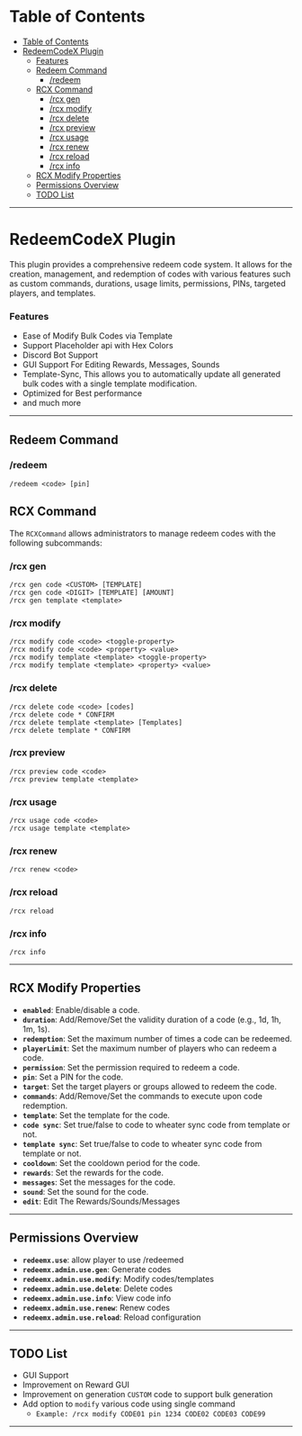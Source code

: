 
# Table of Contents
<!-- TOC -->
* [Table of Contents](#table-of-contents)
* [RedeemCodeX Plugin](#redeemcodex-plugin)
    * [Features](#features)
  * [Redeem Command](#redeem-command)
    * [/redeem](#redeem-)
  * [RCX Command](#rcx-command)
    * [/rcx gen](#rcx-gen)
    * [/rcx modify](#rcx-modify)
    * [/rcx delete](#rcx-delete)
    * [/rcx preview](#rcx-preview)
    * [/rcx usage](#rcx-usage)
    * [/rcx renew](#rcx-renew)
    * [/rcx reload](#rcx-reload)
    * [/rcx info](#rcx-info)
  * [RCX Modify Properties](#rcx-modify-properties)
  * [Permissions Overview](#permissions-overview)
  * [TODO List](#todo-list)
<!-- TOC -->

---

# RedeemCodeX Plugin

This plugin provides a comprehensive redeem code system.  It allows for the creation, management, and redemption of codes with various features such as custom commands, durations, usage limits, permissions, PINs, targeted players, and templates.

### Features
  * Ease of Modify Bulk Codes via Template
  * Support Placeholder api with Hex Colors
  * Discord Bot Support
  * GUI Support For Editing Rewards, Messages, Sounds
  * Template-Sync, This allows you to automatically update all generated bulk codes with a single template modification.
  * Optimized for Best performance
  * and much more

---

## Redeem Command

### /redeem 
```
/redeem <code> [pin]
```

## RCX Command

The `RCXCommand` allows administrators to manage redeem codes with the following subcommands:

### /rcx gen
```
/rcx gen code <CUSTOM> [TEMPLATE]
/rcx gen code <DIGIT> [TEMPLATE] [AMOUNT]
/rcx gen template <template>
```

### /rcx modify
```
/rcx modify code <code> <toggle-property>
/rcx modify code <code> <property> <value>
/rcx modify template <template> <toggle-property>
/rcx modify template <template> <property> <value>
```

### /rcx delete
```
/rcx delete code <code> [codes]
/rcx delete code * CONFIRM
/rcx delete template <template> [Templates]
/rcx delete template * CONFIRM
```

### /rcx preview
```
/rcx preview code <code>
/rcx preview template <template>
```

### /rcx usage
```
/rcx usage code <code>
/rcx usage template <template> 
```

### /rcx renew
```
/rcx renew <code>
```

### /rcx reload
```
/rcx reload
```

### /rcx info
```
/rcx info
```

---

## RCX Modify Properties
- **`enabled`**: Enable/disable a code.
- **`duration`**: Add/Remove/Set the validity duration of a code (e.g., 1d, 1h, 1m, 1s).
- **`redemption`**: Set the maximum number of times a code can be redeemed.
- **`playerLimit`**: Set the maximum number of players who can redeem a code.
- **`permission`**: Set the permission required to redeem a code.
- **`pin`**: Set a PIN for the code.
- **`target`**: Set the target players or groups allowed to redeem the code.
- **`commands`**: Add/Remove/Set the commands to execute upon code redemption.
- **`template`**: Set the template for the code.
- **`code sync`**: Set true/false to code to wheater sync code from template or not.
- **`template sync`**: Set true/false to code to wheater sync code from template or not.
- **`cooldown`**: Set the cooldown period for the code.
- **`rewards`**: Set the rewards for the code.
- **`messages`**: Set the messages for the code.
- **`sound`**: Set the sound for the code.
- **`edit`**: Edit The Rewards/Sounds/Messages

---

## Permissions Overview
- **`redeemx.use`**: allow player to use /redeemed
- **`redeemx.admin.use.gen`**: Generate codes
- **`redeemx.admin.use.modify`**: Modify codes/templates
- **`redeemx.admin.use.delete`**: Delete codes
- **`redeemx.admin.use.info`**: View code info
- **`redeemx.admin.use.renew`**: Renew codes
- **`redeemx.admin.use.reload`**: Reload configuration

---

## TODO List
* GUI Support
* Improvement on Reward GUI
* Improvement on generation `CUSTOM` code to support bulk generation
* Add option to `modify` various code using single command
  * `Example: /rcx modify CODE01 pin 1234 CODE02 CODE03 CODE99`

---
